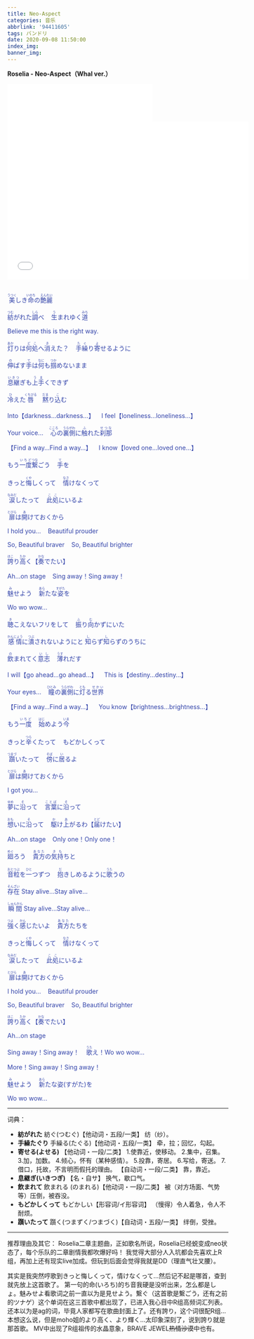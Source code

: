 ```yaml
---
title: Neo-Aspect
categories: 音乐
abbrlink: '94411605'
tags: バンドリ
date: 2020-09-08 11:50:00
index_img:
banner_img:
---
```

**Roselia - Neo-Aspect（Whal ver.）**
<iframe frameborder="no" border="0" marginwidth="0" marginheight="0" width=330 height=86 src="//music.163.com/outchain/player?type=2&id=1463130178&auto=0&height=66"></iframe>
<iframe src="//player.bilibili.com/player.html?aid=23780959&bvid=BV1jp411o7kw&cid=70302169&page=1" scrolling="no" border="0" frameborder="no" framespacing="0" width="550" height="360" allowfullscreen="true"> </iframe>
<br>
<br>
<div style="color: #3344AA">
	
<ruby>美<rt>うつく</rt></ruby>しき<ruby>命<rt>いのち</rt></ruby>の<ruby>艶麗<rt>えんれい</rt></ruby><br>

<ruby>紡<rt>つむ</rt></ruby>がれた<ruby>調<rt>しら</rt></ruby>べ&nbsp;&nbsp;&nbsp;&nbsp;<ruby>生<rt>う</rt></ruby>まれゆく<ruby>道<rt>みち</rt></ruby>

Believe me this is the right way.
<br><br>
<ruby>灯<rt>あか</rt></ruby>りは<ruby>何処<rt>どこ</rt></ruby>へ<ruby>消<rt>き</rt></ruby>えた？&nbsp;&nbsp;&nbsp;&nbsp;<ruby>手繰<rt>たぐ</rt></ruby>り<ruby>寄<rt>よ</rt></ruby>せるように

<ruby>伸<rt>の</rt></ruby>ばす<ruby>手<rt>て</rt></ruby>は<ruby>何<rt>なに</rt></ruby>も<ruby>掴<rt>つか</rt></ruby>めないまま

<ruby>息継<rt>いきつ</rt></ruby>ぎも<ruby>上手<rt>うま</rt></ruby>くできず

<ruby>冷<rt>ひ</rt></ruby>えた<ruby>唇<rt>くちびる</rt></ruby>&nbsp;&nbsp;&nbsp;&nbsp;<ruby>黙<rt>だま</rt></ruby>り<ruby>込<rt>こ</rt></ruby>む
<br><br>
Into【darkness…darkness…】&nbsp;&nbsp;&nbsp;&nbsp;I feel【loneliness…loneliness…】

Your voice...&nbsp;&nbsp;&nbsp;&nbsp;<ruby>心<rt>こころ</rt></ruby>の<ruby>裏側<rt>うらがわ</rt></ruby>に<ruby>触<rt>ふ</rt></ruby>れた<ruby>刹那<rt>せつな</rt></ruby>

【Find a way…Find a way…】&nbsp;&nbsp;&nbsp;&nbsp;I know【loved one…loved one…】

もう<ruby>一度<rt>いちど</rt></ruby><ruby>繋<rt>つな</rt></ruby>ごう&nbsp;&nbsp;&nbsp;&nbsp;<ruby>手<rt>て</rt></ruby>を
<br><br>
きっと<ruby>悔<rt>くや</rt></ruby>しくって&nbsp;&nbsp;&nbsp;&nbsp;<ruby>情<rt>なさ</rt></ruby>けなくって

<ruby>涙<rt>なみだ</rt></ruby>したって&nbsp;&nbsp;&nbsp;&nbsp;<ruby>此処<rt>ここ</rt></ruby>にいるよ

<ruby>扉<rt>とびら</rt></ruby>は<ruby>開<rt>あ</rt></ruby>けておくから

I hold you...&nbsp;&nbsp;&nbsp;&nbsp;Beautiful prouder

So, Beautiful braver&nbsp;&nbsp;&nbsp;&nbsp;So, Beautiful brighter

<ruby>誇<rt>ほこ</rt></ruby>り<ruby>高<rt>たか</rt></ruby>く【<ruby>奏<rt>かな</rt></ruby>でたい】

Ah…on stage&nbsp;&nbsp;&nbsp;&nbsp;Sing away！Sing away！

<ruby>魅<rt>み</rt></ruby>せよう&nbsp;&nbsp;&nbsp;&nbsp;<ruby>新<rt>あら</rt></ruby>たな<ruby>姿<rt>すがた</rt></ruby>を

Wo wo wow…
<br><br>
<ruby>聴<rt>き</rt></ruby>こえないフリをして&nbsp;&nbsp;&nbsp;&nbsp;<ruby>振<rt>ふ</rt></ruby>り<ruby>向<rt>む</rt></ruby>かずにいた

<ruby>感情<rt>かんじょう</rt></ruby>に<ruby>潰<rt>つぶ</rt></ruby>されないようにと
<ruby>知<rt>し</rt></ruby>らず<ruby>知<rt>し</rt></ruby>らずのうちに

<ruby>飲<rt>の</rt></ruby>まれてく<ruby>意志<rt>いし</rt></ruby>&nbsp;&nbsp;&nbsp;&nbsp;<ruby>薄<rt>うす</rt></ruby>れだす
<br><br>
I will【go ahead…go ahead…】&nbsp;&nbsp;&nbsp;&nbsp;This is【destiny…destiny…】

Your eyes…&nbsp;&nbsp;&nbsp;&nbsp;<ruby>瞳<rt>ひとみ</rt></ruby>の<ruby>裏側<rt>うらがわ</rt></ruby>に<ruby>灯<rt>とも</rt></ruby>る<ruby>世界<rt>せかい</rt></ruby>

【Find a way…Find a way…】&nbsp;&nbsp;&nbsp;&nbsp;You know【brightness…brightness…】

もう<ruby>一度<rt>いちど</rt></ruby>&nbsp;&nbsp;&nbsp;&nbsp;<ruby>始<rt>はじ</rt></ruby>めよう<ruby>今<rt>いま</rt></ruby>
<br><br>
きっと<ruby>辛<rt>つら</rt></ruby>くたって&nbsp;&nbsp;&nbsp;&nbsp;もどかしくって

<ruby>躓<rt>つまづ</rt></ruby>いたって&nbsp;&nbsp;&nbsp;&nbsp;<ruby>傍<rt>そば</rt></ruby>に<ruby>居<rt>い</rt></ruby>るよ

<ruby>扉<rt>とびら</rt></ruby>は<ruby>開<rt>あ</rt></ruby>けておくから

I got you…

<ruby>夢<rt>ゆめ</rt></ruby>に<ruby>沿<rt>そ</rt></ruby>って&nbsp;&nbsp;&nbsp;&nbsp;<ruby>言葉<rt>ことば</rt></ruby>に<ruby>沿<rt>そ</rt></ruby>って
<br><br>
<ruby>想<rt>おも</rt></ruby>いに<ruby>沿<rt>そ</rt></ruby>って&nbsp;&nbsp;&nbsp;&nbsp;<ruby>駆<rt>か</rt></ruby>け<ruby>上<rt>あ</rt></ruby>がるわ【<ruby>届<rt>とど</rt></ruby>けたい】

Ah…on stage&nbsp;&nbsp;&nbsp;&nbsp;Only one！Only one！

<ruby>廻<rt>めぐ</rt></ruby>ろう&nbsp;&nbsp;&nbsp;&nbsp;<ruby>貴方<rt>あなた</rt></ruby>の<ruby>気持<rt>きも</rt></ruby>ちと
<br><br>
<ruby>音粒<rt>おとつぶ</rt></ruby>を<ruby>一<rt>ひと</rt></ruby>つずつ&nbsp;&nbsp;&nbsp;&nbsp;<ruby>抱<rt>だ</rt></ruby>きしめるように<ruby>歌<rt>うた</rt></ruby>うの

<ruby>存在<rt>そんざい</rt></ruby> Stay alive…Stay alive…

<ruby>瞬間<rt>しゅんかん</rt></ruby> Stay alive…Stay alive…

<ruby>強<rt>つよ</rt></ruby>く<ruby>感<rt>かん</rt></ruby>じたいよ&nbsp;&nbsp;&nbsp;&nbsp;<ruby>貴方<rt>あなた</rt></ruby>たちを
<br><br>
きっと<ruby>悔<rt>くや</rt></ruby>しくって&nbsp;&nbsp;&nbsp;&nbsp;<ruby>情<rt>なさ</rt></ruby>けなくって

<ruby>涙<rt>なみだ</rt></ruby>したって&nbsp;&nbsp;&nbsp;&nbsp;<ruby>此処<rt>ここ</rt></ruby>にいるよ

<ruby>扉<rt>とびら</rt></ruby>は<ruby>開<rt>あ</rt></ruby>けておくから

I hold you…&nbsp;&nbsp;&nbsp;&nbsp;Beautiful prouder

So, Beautiful braver&nbsp;&nbsp;&nbsp;&nbsp;So, Beautiful brighter

<ruby>誇<rt>ほこ</rt></ruby>り<ruby>高<rt>たか</rt></ruby>く【<ruby>奏<rt>かな</rt></ruby>でたい】

Ah…on stage

Sing away！Sing away！&nbsp;&nbsp;&nbsp;&nbsp;<ruby>歌<rt>うた</rt></ruby>え！Wo wo wow…

More！Sing away！Sing away！

<ruby>魅<rt>み</rt></ruby>せよう&nbsp;&nbsp;&nbsp;&nbsp;<ruby>新<rt>あら</rt></ruby>たな姿(すがた)を

Wo wo wow…

</div>

---
词典：
+ **紡がれた**
紡ぐ(つむぐ)【他动词・五段/一类】  纺（纱）。
+ **手繰たぐり**
手繰る(たぐる)【他动词・五段/一类】 牵，拉；回忆，勾起。
+ **寄せる(よせる)**
【他动词・一段/二类】
1.使靠近，使移动。
2.集中，召集。
3.加，加数。
4.倾心，怀有（某种感情）。
5.投靠，寄居。
6.写给，寄送。
7.借口，托故，不言明而假托的理由。
【自动词・一段/二类】 靠，靠近。
+ **息継ぎ(いきつぎ)**
【名・自サ】 换气，歇口气。
+ **飲まれて**
飲まれる (のまれる)【他动词・一段/二类】 被（对方场面、气势等）压倒，被吞没。
+ **もどかしくって**
もどかしい【形容词/イ形容词】 （慢得）令人着急，令人不耐烦。
+ **躓いたって**
躓く(つまずく/つまづく)【自动词・五段/一类】 绊倒，受挫。


---
推荐理由及其它：
Roselia二章主题曲，正如歌名所说，Roselia已经蜕变成neo状态了，每个乐队的二章剧情我都吹爆好吗！
我觉得大部分人入坑都会先喜欢上R组，再加上还有现实live加成。但玩到后面会觉得我就是DD（理直气壮叉腰）。

其实是我突然哼歌到きっと悔しくって，情けなくって...然后记不起是哪首，查到就先放上这首歌了。
第一句的命(いろち)的ち音我硬是没听出来，怎么都是しょ。魅みせよ看歌词之前一直以为是見せよう。繋ぐ（这首歌是繋ごう，还有之前的ツナゲ）这个单词在这三首歌中都出现了，已进入我心目中R组高频词汇列表。还本以为是ag的词，毕竟人家都写在歌曲封面上了。还有誇り，这个词很配R组...本想这么说，但是moho姐的より高く、より輝く...太印象深刻了，说到誇り就是那首歌。
MV中出现了R组祖传的水晶意象，BRAVE JEWEL<span class="heimu">~~热情沙漠~~</span>中也有。